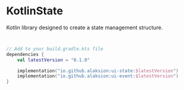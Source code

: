 # KotlinState
Kotlin library designed to create a state management structure.

```kotlin


// Add to your build.gradle.kts file
dependencies {
    val latestVersion = "0.1.0"

    implementation("io.github.alaksion:ui-state:$latestVersion")
    implementation("io.github.alaksion:ui-event:$latestVersion")
}

```
